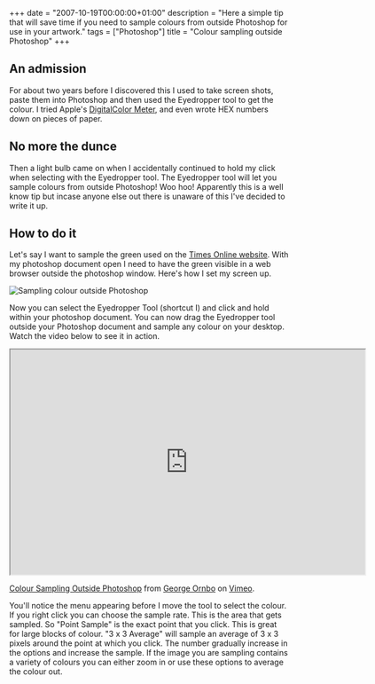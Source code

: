 +++
date = "2007-10-19T00:00:00+01:00"
description = "Here a simple tip that will save time if you need to sample colours from outside Photoshop for use in your artwork."
tags = ["Photoshop"]
title = "Colour sampling outside Photoshop"
+++

## An admission

For about two years before I discovered this I used to take screen shots, paste
them into Photoshop and then used the Eyedropper tool to get the colour. I tried
Apple's [DigitalColor Meter][1], and even wrote HEX numbers down on pieces of
paper.

## No more the dunce

Then a light bulb came on when I accidentally continued to hold my click when
selecting with the Eyedropper tool. The Eyedropper tool will let you sample
colours from outside Photoshop! Woo hoo! Apparently this is a well know tip but
incase anyone else out there is unaware of this I've decided to write it up.

## How to do it

Let's say I want to sample the green used on the [Times Online website][2]. With
my photoshop document open I need to have the green visible in a web browser
outside the photoshop window. Here's how I set my screen up.

![Sampling colour outside Photoshop][3]

Now you can select the Eyedropper Tool (shortcut I) and click and hold within
your photoshop document. You can now drag the Eyedropper tool outside your
Photoshop document and sample any colour on your desktop. Watch the video below
to see it in action.

<iframe src="https://player.vimeo.com/video/32934323?title=0&amp;byline=0&amp;portrait=0" width="640" height="406" allowFullScreen></iframe>

<a href="https://vimeo.com/32934323">Colour Sampling Outside Photoshop</a> from
<a href="https://vimeo.com/shapeshed">George Ornbo</a> on
<a href="https://vimeo.com">Vimeo</a>.

You'll notice the menu appearing before I move the tool to select the colour. If
you right click you can choose the sample rate. This is the area that gets
sampled. So "Point Sample" is the exact point that you click. This is great for
large blocks of colour. "3 x 3 Average" will sample an average of 3 x 3 pixels
around the point at which you click. The number gradually increase in the
options and increase the sample. If the image you are sampling contains a
variety of colours you can either zoom in or use these options to average the
colour out.

[1]: http://en.wikipedia.org/wiki/DigitalColor_Meter
[2]: http://www.timesonline.co.uk/tol/global/
[3]: /images/articles/time_sample.jpg
